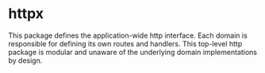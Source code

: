 # httpx

This package defines the application-wide http interface.  Each domain is 
responsible for defining its own routes and handlers.  This top-level http 
package is modular and unaware of the underlying domain implementations by design.
